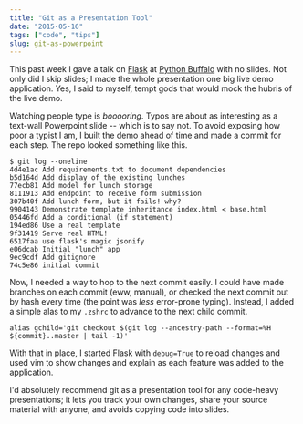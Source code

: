 ```yaml
---
title: "Git as a Presentation Tool"
date: "2015-05-16"
tags: ["code", "tips"]
slug: git-as-powerpoint
---
```


This past week I gave a talk on [Flask][flask] at [Python Buffalo][pybuf] with
no slides. Not only did I skip slides; I made the whole presentation one big
live demo application. Yes, I said to myself, tempt gods that would mock the
hubris of the live demo.

Watching people type is *booooring*. Typos are about as interesting as a
text-wall Powerpoint slide -- which is to say not. To avoid exposing how poor
a typist I am, I built the demo ahead of time and made a commit for each step.
The repo looked something like this.

```
$ git log --oneline
4d4e1ac Add requirements.txt to document dependencies
b5d164d Add display of the existing lunches
77ecb81 Add model for lunch storage
8111913 Add endpoint to receive form submission
307b40f Add lunch form, but it fails! why?
9904143 Demonstrate template inheritance index.html < base.html
05446fd Add a conditional (if statement)
194ed86 Use a real template
9f31419 Serve real HTML!
6517faa use flask's magic jsonify
e06dcab Initial "lunch" app
9ec9cdf Add gitignore
74c5e86 initial commit
```

Now, I needed a way to hop to the next commit easily. I could have made
branches on each commit (eww, manual), or checked the next commit out by hash
every time (the point was *less* error-prone typing). Instead, I added a simple
alas to my `.zshrc` to advance to the next child commit.

```
alias gchild='git checkout $(git log --ancestry-path --format=%H ${commit}..master | tail -1)'
```

With that in place, I started Flask with `debug=True` to reload changes and
used vim to show changes and explain as each feature was added to the
application.

I'd absolutely recommend git as a presentation tool for any code-heavy
presentations; it lets you track your own changes, share your source material
with anyone, and avoids copying code into slides.

[flask]: http://flask.pocoo.org/
[pybuf]: http://www.meetup.com/Python-Buffalo/
